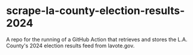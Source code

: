 # scrape-la-county-election-results-2024
A repo for the running of a GitHub Action that retrieves and stores the L.A. County's 2024 election results feed from lavote.gov.
